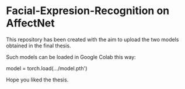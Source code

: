 # Facial-Expresion-Recognition on AffectNet

This repository has been created with the aim to upload the two models obtained in the final thesis.

Such models can be loaded in Google Colab this way: 

model = torch.load(.../model.pth')

Hope you liked the thesis.
